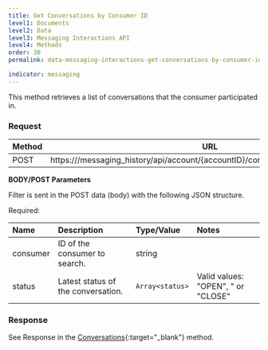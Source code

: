 ```yaml
---
title: Get Conversations by Consumer ID
level1: Documents
level2: Data
level3: Messaging Interactions API
level4: Methods
order: 30  
permalink: data-messaging-interactions-get-conversations-by-consumer-id.html

indicator: messaging
---
```


This method retrieves a list of conversations that the consumer participated in.

### Request

Method     | URL
--------   | ---
POST       | https://<domain>/messaging_history/api/account/{accountID}/conversations/consumer/search

**BODY/POST Parameters**

Filter is sent in the POST data (body) with the following JSON structure.

Required:

| Name            | Description                        | Type/Value | Notes |
| :---------      | :---------------                   | :----------| :--- |
| consumer | ID of the consumer to search.             | string| |
| status | Latest status of the conversation. | `Array<status>` |  Valid values: "OPEN", " or "CLOSE" |

### Response

See Response in the [Conversations](data-messaging-interactions-conversations.html){:target="_blank"} method.
